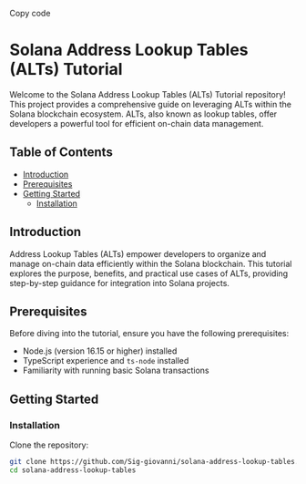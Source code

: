 Copy code

# Solana Address Lookup Tables (ALTs) Tutorial

Welcome to the Solana Address Lookup Tables (ALTs) Tutorial repository! This project provides a comprehensive guide on leveraging ALTs within the Solana blockchain ecosystem. ALTs, also known as lookup tables, offer developers a powerful tool for efficient on-chain data management.

## Table of Contents

- [Introduction](#introduction)
- [Prerequisites](#prerequisites)
- [Getting Started](#getting-started)
  - [Installation](#installation)

## Introduction

Address Lookup Tables (ALTs) empower developers to organize and manage on-chain data efficiently within the Solana blockchain. This tutorial explores the purpose, benefits, and practical use cases of ALTs, providing step-by-step guidance for integration into Solana projects.

## Prerequisites

Before diving into the tutorial, ensure you have the following prerequisites:

- Node.js (version 16.15 or higher) installed
- TypeScript experience and `ts-node` installed
- Familiarity with running basic Solana transactions

## Getting Started

### Installation

Clone the repository:

```bash
git clone https://github.com/Sig-giovanni/solana-address-lookup-tables.git
cd solana-address-lookup-tables
```
